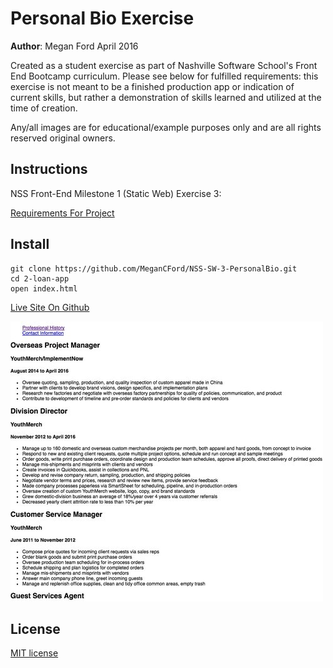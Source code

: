 # Personal Bio Exercise

**Author**: Megan Ford April 2016 


Created as a student exercise as part of Nashville Software School's Front End Bootcamp curriculum. Please see below for fulfilled requirements: this exercise is not meant to be a finished production app or indication of current skills, but rather a demonstration of skills learned and utilized at the time of creation.


Any/all images are for educational/example purposes only and are all rights reserved original owners. 


## Instructions


NSS Front-End Milestone 1 (Static Web) Exercise 3: 


[Requirements For Project](https://github.com/nashville-software-school/front-end-milestones/blob/master/2-the-static-web/exercises/SW_HTML_PERSONAL_BIO.md)



## Install


``` 
git clone https://github.com/MeganCFord/NSS-SW-3-PersonalBio.git
cd 2-loan-app
open index.html
```

[Live Site On Github](http://megancford.github.io/NSS-SW-3-PersonalBio/)


![screenshot](img/personal-bio-screenshot.jpg)


## License 


[MIT license](LICENSE.md)

